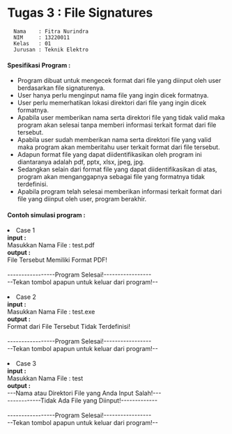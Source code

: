 # Tugas 3 : File Signatures
```shell
  Nama    : Fitra Nurindra
  NIM     : 13220011
  Kelas   : 01
  Jurusan : Teknik Elektro
```
<h4> Spesifikasi Program : </h4>
<ul>
  <li> Program dibuat untuk mengecek format dari file yang diinput oleh user berdasarkan file signaturenya. </li>
  <li> User hanya perlu menginput nama file yang ingin dicek formatnya. </li>
  <li> User perlu memerhatikan lokasi direktori dari file yang ingin dicek formatnya. </li>
  <li> Apabila user memberikan nama serta direktori file yang tidak valid maka program akan selesai tanpa memberi informasi terkait format dari file tersebut. </li>
  <li> Apabila user sudah memberikan nama serta direktori file yang valid maka program akan memberitahu user terkait format dari file tersebut. </li>
  <li> Adapun format file yang dapat diidentifikasikan oleh program ini diantaranya adalah pdf, pptx, xlsx, jpeg, jpg. </li>
  <li> Sedangkan selain dari format file yang dapat diidentifikasikan di atas, program akan menganggapnya sebagai file yang formatnya tidak terdefinisi. </li>
  <li> Apabila program telah selesai memberikan informasi terkait format dari file yang diinput oleh user, program berakhir. </li>
</ul>
<h4> Contoh simulasi program : </h4>
  <li> Case 1<br><b>input :</b> <br>Masukkan Nama File : test.pdf<br><b>  output :</b><br>File Tersebut Memiliki Format PDF!<br><br>-----------------Program Selesai!-----------------<br>--Tekan tombol apapun untuk keluar dari program!-- <br><br></li>
  <li> Case 2<br><b>input :</b> <br>Masukkan Nama File : test.exe<br><b>  output :</b><br>Format dari File Tersebut Tidak Terdefinisi!<br><br>-----------------Program Selesai!-----------------<br>--Tekan tombol apapun untuk keluar dari program!-- <br><br></li>
  <li> Case 3<br><b>input :</b> <br>Masukkan Nama File : test<br><b>  output :</b><br>---Nama atau Direktori File yang Anda Input Salah!---<br>------------Tidak Ada File yang Diinput!-------------<br><br>-----------------Program Selesai!-----------------<br>--Tekan tombol apapun untuk keluar dari program!--</li>
